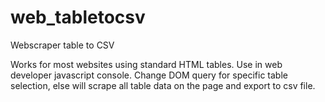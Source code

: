 # web_tabletocsv
Webscraper table to CSV


Works for most websites using standard HTML tables. 
Use in web developer javascript console. 
Change DOM query for specific table selection, else will scrape all table data on the page and export to csv file. 
